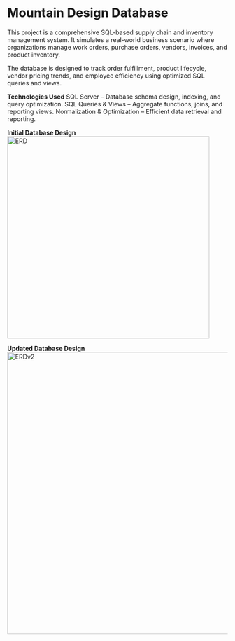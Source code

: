 # Mountain Design Database

This project is a comprehensive SQL-based supply chain and inventory management system. It simulates a real-world business scenario where organizations manage work orders, purchase orders, vendors, invoices, and product inventory.

The database is designed to track order fulfillment, product lifecycle, vendor pricing trends, and employee efficiency using optimized SQL queries and views.

**Technologies Used**
SQL Server – Database schema design, indexing, and query optimization.
SQL Queries & Views – Aggregate functions, joins, and reporting views.
Normalization & Optimization – Efficient data retrieval and reporting.

**Initial Database Design**  
<img width="462" alt="ERD" src="https://github.com/user-attachments/assets/267ffb8f-d390-4b7f-a410-4040d47aec92" />

**Updated Database Design**  
<img width="644" alt="ERDv2" src="https://github.com/user-attachments/assets/6238955b-6a7c-49cc-9df2-080a7bf94c25" />
